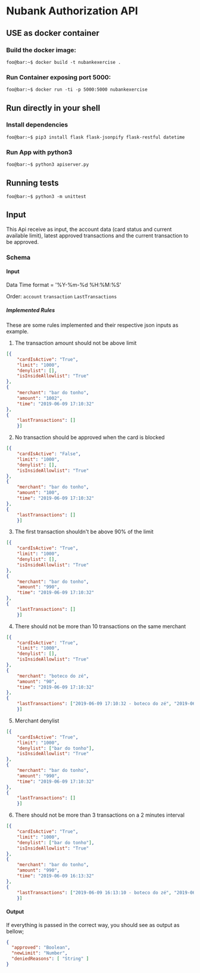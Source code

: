 # Nubank Authorization API

## USE as docker container

### Build the docker image:

```console
foo@bar:~$ docker build -t nubankexercise .
```

### Run Container exposing port 5000:

```console
foo@bar:~$ docker run -ti -p 5000:5000 nubankexercise
```

## Run directly in your shell

### Install dependencies

```console
foo@bar:~$ pip3 install flask flask-jsonpify flask-restful datetime
```

### Run App with python3

```console
foo@bar:~$ python3 apiserver.py
```


## Running tests

```console
foo@bar:~$ python3 -m unittest
```


## Input
This Api receive as input, the account data (card status and current available limit), latest approved transactions and the current transaction to be approved.

### Schema

#### Input

Data Time format = '%Y-%m-%d %H:%M:%S'

Order:
`account`
`transaction`
`LastTransactions`

##### Implemented Rules 

These are some rules implemented and their respective json inputs as example. 

1. The transaction amount should not be above limit

```json
[{
    "cardIsActive": "True",
    "limit": "1000",
    "denylist": [],
    "isInsideAllowlist": "True"
},
{  
    "merchant": "bar do tonho", 
    "amount": "1002", 
    "time": "2019-06-09 17:10:32" 
},
{
    "lastTransactions": []
    }]
```

2. No transaction should be approved when the card is blocked

```json
[{
    "cardIsActive": "False",
    "limit": "1000",
    "denylist": [],
    "isInsideAllowlist": "True"
},
{  
    "merchant": "bar do tonho", 
    "amount": "100", 
    "time": "2019-06-09 17:10:32" 
},
{
    "lastTransactions": []
    }]
```

3. The first transaction shouldn't be above 90% of the limit

```json
[{
    "cardIsActive": "True",
    "limit": "1000",
    "denylist": [],
    "isInsideAllowlist": "True"
},
{  
    "merchant": "bar do tonho", 
    "amount": "990", 
    "time": "2019-06-09 17:10:32" 
},
{
    "lastTransactions": []
    }]
```

4. There should not be more than 10 transactions on the same merchant

```json
[{
    "cardIsActive": "True",
    "limit": "1000",
    "denylist": [],
    "isInsideAllowlist": "True"
},
{  
    "merchant": "boteco do zé", 
    "amount": "90", 
    "time": "2019-06-09 17:10:32" 
},
{
    "lastTransactions": ["2019-06-09 17:10:32 - boteco do zé", "2019-06-09 16:12:32 - boteco do zé", "2019-06-08 23:59:00 - boteco do zé", "2019-06-09 16:10:32 - boteco do zé", "2019-06-09 16:10:32 - boteco do zé", "2019-06-09 16:10:32 - boteco do zé", "2019-06-09 16:10:32 - boteco do zé", "2019-06-09 16:10:32 - boteco do zé", "2019-06-09 16:10:32 - boteco do zé", "2019-06-09 16:10:32 - boteco do zé", "2019-06-09 16:10:32 - boteco do zé"]
    }]
```


5. Merchant denylist

```json
[{
    "cardIsActive": "True",
    "limit": "1000",
    "denylist": ["bar do tonho"],
    "isInsideAllowlist": "True"
},
{  
    "merchant": "bar do tonho", 
    "amount": "990", 
    "time": "2019-06-09 17:10:32" 
},
{
    "lastTransactions": []
    }]
```

6. There should not be more than 3 transactions on a 2 minutes interval

```json
[{
    "cardIsActive": "True",
    "limit": "1000",
    "denylist": ["bar do tonho"],
    "isInsideAllowlist": "True"
},
{  
    "merchant": "bar do tonho", 
    "amount": "990", 
    "time": "2019-06-09 16:13:32" 
},
{
    "lastTransactions": ["2019-06-09 16:13:10 - boteco do zé", "2019-06-09 16:12:40 - boteco do zé", "2019-06-09 16:12:32 - boteco do zé"]
    }]
```


#### Output

If everything is passed in the correct  way, you should see as output as bellow;

```json
{
  "approved": "Boolean",
  "newLimit": "Number",
  "deniedReasons": [ "String" ]
}
```
